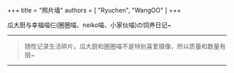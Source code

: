 +++
title = "照片墙"
authors = [
    "Ryuchen",
    "WangOO"
]
+++

瓜大厨与幸福喵仨(圈圈喵、neiko喵、小家伙喵)の饲养日记~

---

> 随性记录生活碎片，瓜大厨和圈圈喵不是特别喜爱摄像，所以质量和数量有限~

---